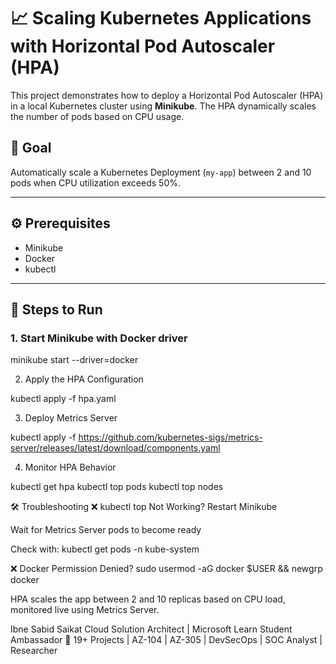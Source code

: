 # 📈 Scaling Kubernetes Applications with Horizontal Pod Autoscaler (HPA)

This project demonstrates how to deploy a Horizontal Pod Autoscaler (HPA) in a local Kubernetes cluster using **Minikube**. The HPA dynamically scales the number of pods based on CPU usage.



## 🎯 Goal

Automatically scale a Kubernetes Deployment (`my-app`) between 2 and 10 pods when CPU utilization exceeds 50%.

---

## ⚙️ Prerequisites

- Minikube
- Docker
- kubectl

---

## 🚀 Steps to Run

### 1. Start Minikube with Docker driver

minikube start --driver=docker



2. Apply the HPA Configuration

kubectl apply -f hpa.yaml



3. Deploy Metrics Server

kubectl apply -f https://github.com/kubernetes-sigs/metrics-server/releases/latest/download/components.yaml




4. Monitor HPA Behavior

kubectl get hpa
kubectl top pods
kubectl top nodes




🛠️ Troubleshooting
❌ kubectl top Not Working?
Restart Minikube

Wait for Metrics Server pods to become ready

Check with: kubectl get pods -n kube-system

❌ Docker Permission Denied?
sudo usermod -aG docker $USER && newgrp docker



HPA scales the app between 2 and 10 replicas based on CPU load, monitored live using Metrics Server.


Ibne Sabid Saikat
Cloud Solution Architect | Microsoft Learn Student Ambassador
🔗 19+ Projects | AZ-104 | AZ-305 | DevSecOps | SOC Analyst | Researcher

   



